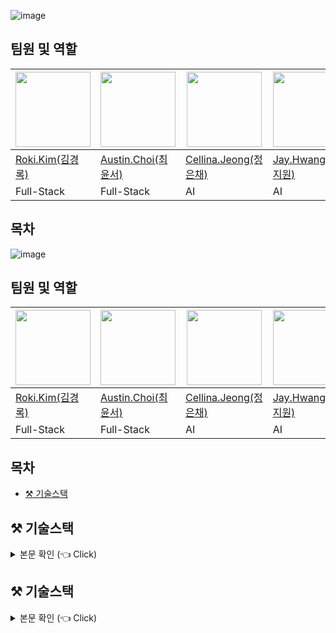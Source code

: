 ![image](https://github.com/user-attachments/assets/1c580072-7caf-484f-a55c-da4899cc22c2)
## 팀원 및 역할

<div align="center">

| <img src="https://github.com/user-attachments/assets/dc4eb80e-edf4-41a2-abda-b1175dcf6206" width="120"/> | <img src="image2.jpg" width="120"/> | <img src="image3.jpg"  width="120"/> | <img src="https://emojipedia-us.s3.amazonaws.com/source/skype/289/thumbs-up_1f44d.png" width="120"/> | <img src="https://emojipedia-us.s3.amazonaws.com/source/skype/289/laptop_1f4bb.png" width="120"/> | <img src="image6.jpg" width="120"/> |
|------------------------------------------------------|--------------------------------------------------|--------------------------------------------------|---------------------------------------------------------------------------------------------------------------------------------------------------|-------------------------------------------------------------------------------------------------------------------------------------------------------|--------------------------------------------------|
| [Roki.Kim(김경록)](https://github.com/KimGyeongLock)                                            | [Austin.Choi(최윤서)](https://github.com/Austin-Choi)                                           | [Cellina.Jeong(정은채)](https://github.com/Goldchae)                                           | [Jay.Hwang(황지원)](https://github.com/JiwonHwang84)                                                                                                                                               | [Sofia.Park(박수현)](https://github.com/suugit)                                                                                                                                               | [Jimmy.Kim(김승엽)](https://github.com/yeopyeop-82)                                           |
| Full-Stack                                              | Full-Stack                                       | AI                                       | AI                                                                                                                                           | Cloud                                                                                                                                              | Cloud                                       |

</div>

## 목차
![image](https://github.com/user-attachments/assets/1c580072-7caf-484f-a55c-da4899cc22c2)
## 팀원 및 역할

<div align="center">

| <img src="https://github.com/user-attachments/assets/dc4eb80e-edf4-41a2-abda-b1175dcf6206" width="120"/> | <img src="image2.jpg" width="120"/> | <img src="image3.jpg"  width="120"/> | <img src="https://emojipedia-us.s3.amazonaws.com/source/skype/289/thumbs-up_1f44d.png" width="120"/> | <img src="https://emojipedia-us.s3.amazonaws.com/source/skype/289/laptop_1f4bb.png" width="120"/> | <img src="image6.jpg" width="120"/> |
|------------------------------------------------------|--------------------------------------------------|--------------------------------------------------|---------------------------------------------------------------------------------------------------------------------------------------------------|-------------------------------------------------------------------------------------------------------------------------------------------------------|--------------------------------------------------|
| [Roki.Kim(김경록)](https://github.com/KimGyeongLock)                                            | [Austin.Choi(최윤서)](https://github.com/Austin-Choi)                                           | [Cellina.Jeong(정은채)](https://github.com/Goldchae)                                           | [Jay.Hwang(황지원)](https://github.com/JiwonHwang84)                                                                                                                                               | [Sofia.Park(박수현)](https://github.com/suugit)                                                                                                                                               | [Jimmy.Kim(김승엽)](https://github.com/yeopyeop-82)                                           |
| Full-Stack                                              | Full-Stack                                       | AI                                       | AI                                                                                                                                           | Cloud                                                                                                                                              | Cloud                                       |

</div>

## 목차
* [⚒️ 기술스택](#기술스택)





## ⚒️ 기술스택
<details>
<summary> 본문 확인 (👈 Click) </summary>
<div markdown="1">

### 📞 텍스트 통화
<img src="https://img.shields.io/badge/WebRTC-333333?style=for-the-badge&logo=WebRTC&logoColor=white">
<img src="https://img.shields.io/badge/socket.io-010101?style=for-the-badge&logo=socket.io&logoColor=white">
<img src="https://img.shields.io/badge/spring-6DB33F?style=for-the-badge&logo=spring&logoColor=white">
<img src="https://img.shields.io/badge/react.js-61DAFB?style=for-the-badge&logo=react&logoColor=black">
<img src="https://img.shields.io/badge/express.js-000000?style=for-the-badge&logo=express&logoColor=white">

<br>

### 🎤 STT / TTS
<img src="https://img.shields.io/badge/Amazon Transcribe-FF9900?style=for-the-badge&logo=amazonaws&logoColor=white">
<img src="https://img.shields.io/badge/Amazon Polly-FF9900?style=for-the-badge&logo=amazonaws&logoColor=white">

<br>

### 🤖 AI
<img src="https://img.shields.io/badge/OpenAI-412991?style=for-the-badge&logo=openai&logoColor=white">
<img src="https://img.shields.io/badge/NVIDIA CUDA-76B900?style=for-the-badge&logo=nvidia&logoColor=white">
<img src="https://img.shields.io/badge/LangChain-333333?style=for-the-badge&logo=langchain&logoColor=white">
<img src="https://img.shields.io/badge/Google Cloud Speech to Text-4285F4?style=for-the-badge&logo=googlecloud&logoColor=white">
<img src="https://img.shields.io/badge/FastAPI-009688?style=for-the-badge&logo=fastapi&logoColor=white">

<br>

### 🔄 CI/CD
<img src="https://img.shields.io/badge/Jenkins-D24939?style=for-the-badge&logo=jenkins&logoColor=white">
<img src="https://img.shields.io/badge/Argo CD-EF7B4D?style=for-the-badge&logo=argo&logoColor=white">

<br>

### 🔍 모니터링
<img src="https://img.shields.io/badge/Grafana-F46800?style=for-the-badge&logo=grafana&logoColor=white">
<img src="https://img.shields.io/badge/Prometheus-E6522C?style=for-the-badge&logo=prometheus&logoColor=white">

<br>

### ⚙️ 인프라
<img src="https://img.shields.io/badge/Kubernetes-326CE5?style=for-the-badge&logo=kubernetes&logoColor=white">
<img src="https://img.shields.io/badge/Terraform-623CE4?style=for-the-badge&logo=terraform&logoColor=white">
<img src="https://img.shields.io/badge/Ansible-EE0000?style=for-the-badge&logo=ansible&logoColor=white">
<img src="https://img.shields.io/badge/AWS-232F3E?style=for-the-badge&logo=amazonaws&logoColor=white">
<img src="https://img.shields.io/badge/Redis-DC382D?style=for-the-badge&logo=redis&logoColor=white">
<img src="https://img.shields.io/badge/MySQL-4479A1?style=for-the-badge&logo=mysql&logoColor=white">

</div>


</div>
</details>
<div align="start">






## ⚒️ 기술스택
<details>
<summary> 본문 확인 (👈 Click) </summary>
<div markdown="1">

### 📞 텍스트 통화
<img src="https://img.shields.io/badge/WebRTC-333333?style=for-the-badge&logo=WebRTC&logoColor=white">
<img src="https://img.shields.io/badge/socket.io-010101?style=for-the-badge&logo=socket.io&logoColor=white">
<img src="https://img.shields.io/badge/spring-6DB33F?style=for-the-badge&logo=spring&logoColor=white">
<img src="https://img.shields.io/badge/react.js-61DAFB?style=for-the-badge&logo=react&logoColor=black">
<img src="https://img.shields.io/badge/express.js-000000?style=for-the-badge&logo=express&logoColor=white">

<br>

### 🎤 STT / TTS
<img src="https://img.shields.io/badge/Amazon Transcribe-FF9900?style=for-the-badge&logo=amazonaws&logoColor=white">
<img src="https://img.shields.io/badge/Amazon Polly-FF9900?style=for-the-badge&logo=amazonaws&logoColor=white">

<br>

### 🤖 AI
<img src="https://img.shields.io/badge/OpenAI-412991?style=for-the-badge&logo=openai&logoColor=white">
<img src="https://img.shields.io/badge/NVIDIA CUDA-76B900?style=for-the-badge&logo=nvidia&logoColor=white">
<img src="https://img.shields.io/badge/LangChain-333333?style=for-the-badge&logo=langchain&logoColor=white">
<img src="https://img.shields.io/badge/Google Cloud Speech to Text-4285F4?style=for-the-badge&logo=googlecloud&logoColor=white">
<img src="https://img.shields.io/badge/FastAPI-009688?style=for-the-badge&logo=fastapi&logoColor=white">

<br>

### 🔄 CI/CD
<img src="https://img.shields.io/badge/Jenkins-D24939?style=for-the-badge&logo=jenkins&logoColor=white">
<img src="https://img.shields.io/badge/Argo CD-EF7B4D?style=for-the-badge&logo=argo&logoColor=white">

<br>

### 🔍 모니터링
<img src="https://img.shields.io/badge/Grafana-F46800?style=for-the-badge&logo=grafana&logoColor=white">
<img src="https://img.shields.io/badge/Prometheus-E6522C?style=for-the-badge&logo=prometheus&logoColor=white">

<br>

### ⚙️ 인프라
<img src="https://img.shields.io/badge/Kubernetes-326CE5?style=for-the-badge&logo=kubernetes&logoColor=white">
<img src="https://img.shields.io/badge/Terraform-623CE4?style=for-the-badge&logo=terraform&logoColor=white">
<img src="https://img.shields.io/badge/Ansible-EE0000?style=for-the-badge&logo=ansible&logoColor=white">
<img src="https://img.shields.io/badge/AWS-232F3E?style=for-the-badge&logo=amazonaws&logoColor=white">
<img src="https://img.shields.io/badge/Redis-DC382D?style=for-the-badge&logo=redis&logoColor=white">
<img src="https://img.shields.io/badge/MySQL-4479A1?style=for-the-badge&logo=mysql&logoColor=white">

</div>


</div>
</details>
<div align="start">

